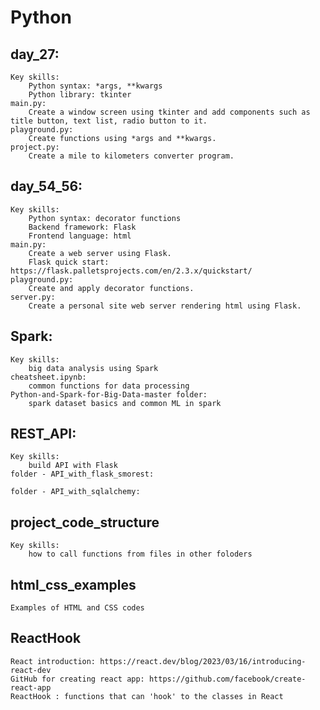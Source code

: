 # Python

## day_27:
    Key skills: 
        Python syntax: *args, **kwargs
        Python library: tkinter
    main.py:
        Create a window screen using tkinter and add components such as title button, text list, radio button to it.
    playground.py:
        Create functions using *args and **kwargs.
    project.py:
        Create a mile to kilometers converter program.

## day_54_56:
    Key skills: 
        Python syntax: decorator functions
        Backend framework: Flask
        Frontend language: html
    main.py:
        Create a web server using Flask.
        Flask quick start: https://flask.palletsprojects.com/en/2.3.x/quickstart/
    playground.py:
        Create and apply decorator functions.
    server.py:
        Create a personal site web server rendering html using Flask.

## Spark:
    Key skills:
        big data analysis using Spark
    cheatsheet.ipynb:
        common functions for data processing
    Python-and-Spark-for-Big-Data-master folder:
        spark dataset basics and common ML in spark

## REST_API:
    Key skills:
        build API with Flask
    folder - API_with_flask_smorest:

    folder - API_with_sqlalchemy:
    
## project_code_structure
    Key skills:
        how to call functions from files in other foloders

## html_css_examples
    Examples of HTML and CSS codes

## ReactHook
    React introduction: https://react.dev/blog/2023/03/16/introducing-react-dev
    GitHub for creating react app: https://github.com/facebook/create-react-app
    ReactHook : functions that can 'hook' to the classes in React
